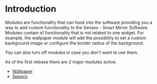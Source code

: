 # Introduction

Modules are functionality that can hook into the software providing you a way to add custom functionality to the Senses - Smart Mirror Software. Modules contain of functionality that is not related to one widget. For example, the wallpaper module will add the possibility to set a custom background image or configure the border radius of the background.

You can also turn off modules in case you don't want to use them.

As of the first release there are 2 major modules active. 

- [Wallpaper](/modules/wallpaper)
- [Speech](/modules/speech)